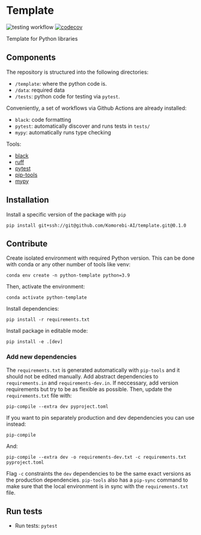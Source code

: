 # Template

![testing workflow](https://github.com/Komorebi-AI/python-template/actions/workflows/test.yml/badge.svg)
[![codecov](https://codecov.io/gh/Komorebi-AI/python-template/branch/main/graph/badge.svg?token=DQXLBOUDPX)](https://codecov.io/gh/Komorebi-AI/python-template)

Template for Python libraries

## Components

The repository is structured into the following directories:

- `/template`: where the python code is.
- `/data`: required data
- `/tests`: python code for testing via `pytest`.

Conveniently, a set of workflows via Github Actions are already installed:

- `black`: code formatting
- `pytest`: automatically discover and runs tests in `tests/`
- `mypy`: automatically runs type checking

Tools:
 - [black](https://github.com/psf/black)
 - [ruff](https://docs.astral.sh/ruff/)
 - [pytest](https://docs.pytest.org/)
 - [pip-tools](https://github.com/jazzband/pip-tools)
 - [mypy](https://mypy.readthedocs.io/)

## Installation

Install a specific version of the package with `pip`

```{bash}
pip install git+ssh://git@github.com/Komorebi-AI/template.git@0.1.0
```

## Contribute

Create isolated environment with required Python version. This can be done with conda or any other number of tools like venv:

```{bash}
conda env create -n python-template python=3.9
```

Then, activate the environment:

```{bash}
conda activate python-template
```

Install dependencies:

```{bash}
pip install -r requirements.txt
```

Install package in editable mode:

```{bash}
pip install -e .[dev]
```

### Add new dependencies

The `requirements.txt` is generated automatically with `pip-tools` and it should not be edited manually. Add abstract dependencies to `requirements.in` and `requirements-dev.in`. If neccessary, add version requirements but try to be as flexible as possible. Then, update the `requirements.txt` file with:

```{bash}
pip-compile --extra dev pyproject.toml
```

If you want to pin separately production and dev dependencies you can use instead:

```{bash}
pip-compile
```

And:

```{bash}
pip-compile --extra dev -o requirements-dev.txt -c requirements.txt pyproject.toml
```

Flag `-c` constraints the `dev` dependencies to be the same exact versions as the production dependencies. `pip-tools` also has a `pip-sync` command to make sure that the local environment is in sync with the `requirements.txt` file.

## Run tests

- Run tests: `pytest`
